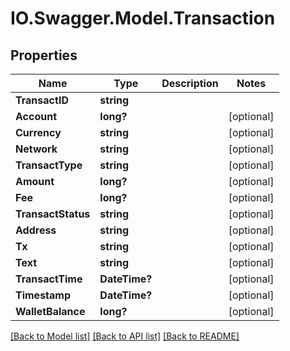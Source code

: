 # IO.Swagger.Model.Transaction
## Properties

Name | Type | Description | Notes
------------ | ------------- | ------------- | -------------
**TransactID** | **string** |  | 
**Account** | **long?** |  | [optional] 
**Currency** | **string** |  | [optional] 
**Network** | **string** |  | [optional] 
**TransactType** | **string** |  | [optional] 
**Amount** | **long?** |  | [optional] 
**Fee** | **long?** |  | [optional] 
**TransactStatus** | **string** |  | [optional] 
**Address** | **string** |  | [optional] 
**Tx** | **string** |  | [optional] 
**Text** | **string** |  | [optional] 
**TransactTime** | **DateTime?** |  | [optional] 
**Timestamp** | **DateTime?** |  | [optional] 
**WalletBalance** | **long?** |  | [optional] 

[[Back to Model list]](../README.md#documentation-for-models) [[Back to API list]](../README.md#documentation-for-api-endpoints) [[Back to README]](../README.md)

